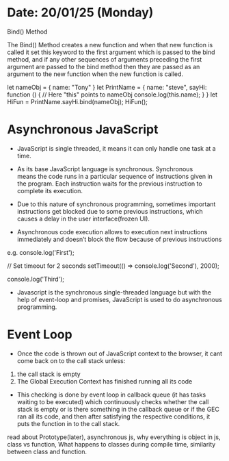 # Date: 20/01/25 (Monday)

Bind() Method

The Bind() Method creates a new function and when that new function is called it set this keyword to the first argument which is passed to the bind method, and if any other sequences of arguments preceding the first argument are passed to the bind method then they are passed as an argument to the new function when the new function is called.

let nameObj = {
    name: "Tony"
}
let PrintName = {
    name: "steve",
    sayHi: function () {
        // Here "this" points to nameObj
        console.log(this.name); 
    }
}
let HiFun = PrintName.sayHi.bind(nameObj);
HiFun();


# Asynchronous JavaScript

- JavaScript is single threaded, it means it can only handle one task at a time.

- As its base JavaScript language is synchronous. Synchronous means the code runs in a particular sequence of instructions given in the program. Each instruction waits for the previous instruction to complete its execution.

- Due to this nature of synchronous programming, sometimes important instructions get blocked due to some previous instructions, which causes a delay in the user interface(frozen UI).  

- Asynchronous code execution allows to execution next instructions immediately and doesn’t block the flow because of previous instructions

e.g.
console.log('First');

// Set timeout for 2 seconds
setTimeout(() => console.log('Second'), 2000);

console.log('Third');


- Javascript is the synchronous single-threaded language but with the help of event-loop and promises, JavaScript is used to do asynchronous programming.


# Event Loop

- Once the code is thrown out of JavaScript context to the browser, it cant come back on to the call stack unless:
1. the call stack is empty
2. The Global Execution Context has finished running all its code

- This checking is done by event loop in callback queue (it has tasks waiting to be executed) which continuously checks whether the call stack is empty or is there something in the callback queue or if the GEC ran all its code, and then after satisfying the  respective conditions, it puts the function in to the call stack.



read about Prototype(later), asynchronous js, why everything is object in js, class vs function, What happens to classes during compile time, similarity between class and function.